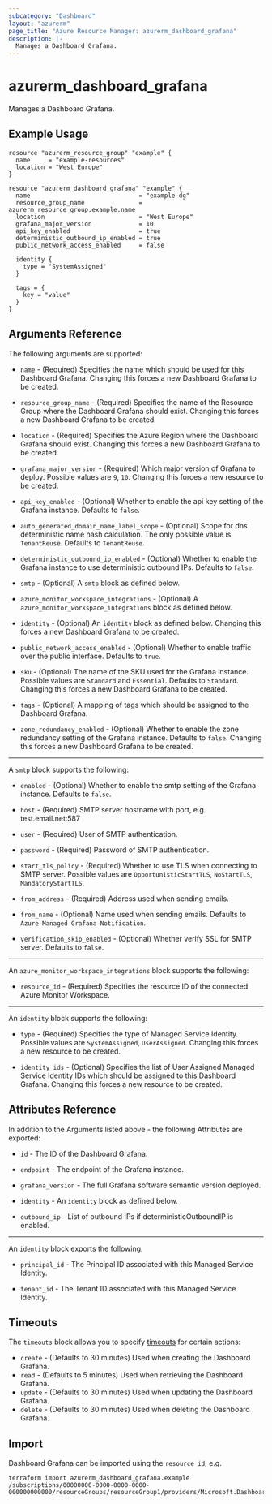 ```yaml
---
subcategory: "Dashboard"
layout: "azurerm"
page_title: "Azure Resource Manager: azurerm_dashboard_grafana"
description: |-
  Manages a Dashboard Grafana.
---
```


# azurerm_dashboard_grafana

Manages a Dashboard Grafana.

## Example Usage

```hcl
resource "azurerm_resource_group" "example" {
  name     = "example-resources"
  location = "West Europe"
}

resource "azurerm_dashboard_grafana" "example" {
  name                              = "example-dg"
  resource_group_name               = azurerm_resource_group.example.name
  location                          = "West Europe"
  grafana_major_version             = 10
  api_key_enabled                   = true
  deterministic_outbound_ip_enabled = true
  public_network_access_enabled     = false

  identity {
    type = "SystemAssigned"
  }

  tags = {
    key = "value"
  }
}
```

## Arguments Reference

The following arguments are supported:

* `name` - (Required) Specifies the name which should be used for this Dashboard Grafana. Changing this forces a new Dashboard Grafana to be created.

* `resource_group_name` - (Required) Specifies the name of the Resource Group where the Dashboard Grafana should exist. Changing this forces a new Dashboard Grafana to be created.

* `location` - (Required) Specifies the Azure Region where the Dashboard Grafana should exist. Changing this forces a new Dashboard Grafana to be created.

* `grafana_major_version` - (Required) Which major version of Grafana to deploy. Possible values are `9`, `10`. Changing this forces a new resource to be created.

* `api_key_enabled` - (Optional) Whether to enable the api key setting of the Grafana instance. Defaults to `false`.

* `auto_generated_domain_name_label_scope` - (Optional) Scope for dns deterministic name hash calculation. The only possible value is `TenantReuse`. Defaults to `TenantReuse`.

* `deterministic_outbound_ip_enabled` - (Optional) Whether to enable the Grafana instance to use deterministic outbound IPs. Defaults to `false`.

* `smtp` - (Optional) A `smtp` block as defined below.

* `azure_monitor_workspace_integrations` - (Optional) A `azure_monitor_workspace_integrations` block as defined below.

* `identity` - (Optional) An `identity` block as defined below. Changing this forces a new Dashboard Grafana to be created.

* `public_network_access_enabled` - (Optional) Whether to enable traffic over the public interface. Defaults to `true`.

* `sku` - (Optional) The name of the SKU used for the Grafana instance. Possible values are `Standard` and `Essential`. Defaults to `Standard`. Changing this forces a new Dashboard Grafana to be created.

* `tags` - (Optional) A mapping of tags which should be assigned to the Dashboard Grafana.

* `zone_redundancy_enabled` - (Optional) Whether to enable the zone redundancy setting of the Grafana instance. Defaults to `false`. Changing this forces a new Dashboard Grafana to be created.

---

A `smtp` block supports the following:

* `enabled` - (Optional) Whether to enable the smtp setting of the Grafana instance. Defaults to `false`.

* `host` - (Required) SMTP server hostname with port, e.g. test.email.net:587

* `user` - (Required) User of SMTP authentication.

* `password` - (Required) Password of SMTP authentication.

* `start_tls_policy` - (Required) Whether to use TLS when connecting to SMTP server. Possible values are `OpportunisticStartTLS`, `NoStartTLS`, `MandatoryStartTLS`.

* `from_address` - (Required) Address used when sending emails.

* `from_name` - (Optional) Name used when sending emails. Defaults to `Azure Managed Grafana Notification`.

* `verification_skip_enabled` - (Optional) Whether verify SSL for SMTP server. Defaults to `false`.

---

An `azure_monitor_workspace_integrations` block supports the following:

* `resource_id` - (Required) Specifies the resource ID of the connected Azure Monitor Workspace.

---

An `identity` block supports the following:

* `type` - (Required) Specifies the type of Managed Service Identity. Possible values are `SystemAssigned`, `UserAssigned`. Changing this forces a new resource to be created.

* `identity_ids` - (Optional) Specifies the list of User Assigned Managed Service Identity IDs which should be assigned to this Dashboard Grafana. Changing this forces a new resource to be created.

## Attributes Reference

In addition to the Arguments listed above - the following Attributes are exported:

* `id` - The ID of the Dashboard Grafana.

* `endpoint` - The endpoint of the Grafana instance.

* `grafana_version` - The full Grafana software semantic version deployed.

* `identity` - An `identity` block as defined below.

* `outbound_ip` - List of outbound IPs if deterministicOutboundIP is enabled.

---

An `identity` block exports the following:

* `principal_id` - The Principal ID associated with this Managed Service Identity.

* `tenant_id` - The Tenant ID associated with this Managed Service Identity.

## Timeouts

The `timeouts` block allows you to specify [timeouts](https://www.terraform.io/docs/configuration/resources.html#timeouts) for certain actions:

* `create` - (Defaults to 30 minutes) Used when creating the Dashboard Grafana.
* `read` - (Defaults to 5 minutes) Used when retrieving the Dashboard Grafana.
* `update` - (Defaults to 30 minutes) Used when updating the Dashboard Grafana.
* `delete` - (Defaults to 30 minutes) Used when deleting the Dashboard Grafana.

## Import

Dashboard Grafana can be imported using the `resource id`, e.g.

```shell
terraform import azurerm_dashboard_grafana.example /subscriptions/00000000-0000-0000-0000-000000000000/resourceGroups/resourceGroup1/providers/Microsoft.Dashboard/grafana/workspace1
```
